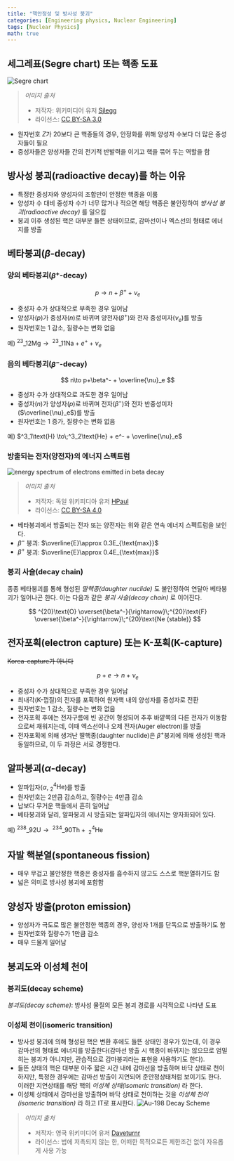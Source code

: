 ```yaml
---
title: "핵안정성 및 방사성 붕괴"
categories: [Engineering physics, Nuclear Engineering]
tags: [Nuclear Physics]
math: true
---
```


## 세그레표(Segre chart) 또는 핵종 도표 
![Segre chart](https://upload.wikimedia.org/wikipedia/commons/c/c4/Table_isotopes_en.svg)
> *이미지 출처*
> - 저작자: 위키미디어 유저 [Sjlegg](https://commons.wikimedia.org/wiki/User:Sjlegg)
> - 라이선스: [CC BY-SA 3.0](https://creativecommons.org/licenses/by-sa/3.0/deed.en)

- 원자번호 $Z$가 20보다 큰 핵종들의 경우, 안정화를 위해 양성자 수보다 더 많은 중성자들이 필요
- 중성자들은 양성자들 간의 전기적 반발력을 이기고 핵을 묶어 두는 역할을 함

## 방사성 붕괴(radioactive decay)를 하는 이유
- 특정한 중성자와 양성자의 조합만이 안정한 핵종을 이룸
- 양성자 수 대비 중성자 수가 너무 많거나 적으면 해당 핵종은 불안정하여 *방사성 붕괴(radioactive decay)* 를 일으킴
- 붕괴 이후 생성된 핵은 대부분 들뜬 상태이므로, 감마선이나 엑스선의 형태로 에너지를 방출

## 베타붕괴($\beta$-decay)
### 양의 베타붕괴($\beta^+$-decay)

 $$p \to n+\beta^+ +\nu_e$$
 
- 중성자 수가 상대적으로 부족한 경우 일어남
- 양성자($p$)가 중성자($n$)로 바뀌며 양전자($\beta^+$)와 전자 중성미자($\nu_e$)를 방출
- 원자번호는 1 감소, 질량수는 변화 없음

예) $^{23}\_{12}\text{Mg} \to\;^{23}\_{11}\text{Na} + e^+ + \nu_e$

### 음의 베타붕괴($\beta^-$-decay)

$$ n\to p+\beta^- + \overline{\nu}_e $$

- 중성자 수가 상대적으로 과도한 경우 일어남
- 중성자($n$)가 양성자($p$)로 바뀌며 전자($\beta^-$)와 전자 반중성미자($\overline{\nu}_e$)를 방출
- 원자번호는 1 증가, 질량수는 변화 없음

예) $^3_1\text{H} \to\;^3_2\text{He} + e^- + \overline{\nu}_e$

### 방출되는 전자(양전자)의 에너지 스펙트럼
![energy spectrum of electrons emitted in beta decay](https://upload.wikimedia.org/wikipedia/commons/e/e6/Beta_spectrum_of_RaE.jpg)
> *이미지 출처*
> - 저작자: 독일 위키피디아 유저 [HPaul](https://de.wikipedia.org/wiki/Benutzer:HPaul)
> - 라이선스: [CC BY-SA 4.0](https://creativecommons.org/licenses/by-sa/4.0/deed.en)

- 베타붕괴에서 방출되는 전자 또는 양전자는 위와 같은 연속 에너지 스펙트럼을 보인다.
- $\beta^-$ 붕괴: $\overline{E}\approx 0.3E_{\text{max}}$
- $\beta^+$ 붕괴: $\overline{E}\approx 0.4E_{\text{max}}$

### 붕괴 사슬(decay chain)
종종 베타붕괴를 통해 형성된 *딸핵종(daughter nuclide)* 도 불안정하여 연달아 베타붕괴가 일어나곤 한다. 이는 다음과 같은 *붕괴 사슬(decay chain)* 로 이어진다.

$$ ^{20}\text{O} \overset{\beta^-}{\rightarrow}\;^{20}\text{F} \overset{\beta^-}{\rightarrow}\;^{20}\text{Ne (stable)} $$ 

## 전자포획(electron capture) 또는 K-포획(K-capture)
~~Korea-capture가 아니다~~

$$ p + e \to n + \nu_e $$

- 중성자 수가 상대적으로 부족한 경우 일어남
- 최내각(K-껍질)의 전자를 포획하여 원자핵 내의 양성자를 중성자로 전환
- 원자번호는 1 감소, 질량수는 변화 없음
- 전자포획 후에는 전자구름에 빈 공간이 형성되어 추후 바깥쪽의 다른 전자가 이동함으로써 채워지는데, 이때 엑스선이나 오제 전자(Auger electron)를 방출
- 전자포획에 의해 생겨난 딸핵종(daughter nuclide)은 $\beta^+$붕괴에 의해 생성된 핵과 동일하므로, 이 두 과정은 서로 경쟁한다.

## 알파붕괴($\alpha$-decay)
- 알파입자($\alpha$, $^4_2\text{He}$)를 방출
- 원자번호는 2만큼 감소하고, 질량수는 4만큼 감소
- 납보다 무거운 핵들에서 흔히 일어남
- 베타붕괴와 달리, 알파붕괴 시 방출되는 알파입자의 에너지는 양자화되어 있다.

예) $^{238}\_{92}\text{U} \to\;^{234}\_{90}\text{Th} +\; ^4_2\text{He}$

## 자발 핵분열(spontaneous fission)
- 매우 무겁고 불안정한 핵종은 중성자를 흡수하지 않고도 스스로 핵분열하기도 함
- 넓은 의미로 방사성 붕괴에 포함함

## 양성자 방출(proton emission)
- 양성자가 극도로 많은 불안정한 핵종의 경우, 양성자 1개를 단독으로 방출하기도 함
- 원자번호와 질량수가 1만큼 감소
- 매우 드물게 일어남

## 붕괴도와 이성체 천이
### 붕괴도(decay scheme)
*붕괴도(decay scheme)*: 방사성 물질의 모든 붕괴 경로를 시각적으로 나타낸 도표

### 이성체 천이(isomeric transition)
- 방사성 붕괴에 의해 형성된 핵은 변환 후에도 들뜬 상태인 경우가 있는데, 이 경우 감마선의 형태로 에너지를 방출한다(감마선 방출 시 핵종이 바뀌지는 않으므로 엄밀히는 붕괴가 아니지만, 관습적으로 감마붕괴라는 표현을 사용하기도 한다). 
- 들뜬 상태의 핵은 대부분 아주 짧은 시간 내에 감마선을 방출하며 바닥 상태로 천이하지만, 특정한 경우에는 감마선 방출이 지연되어 준안정상태처럼 보이기도 한다. 이러한 지연상태를 해당 핵의 *이성체 상태(isomeric transition)* 라 한다.
- 이성체 상태에서 감마선을 방출하며 바닥 상태로 천이하는 것을 *이성체 천이(isomeric transition)* 라 하고 IT로 표시한다.
![Au-198 Decay Scheme](https://upload.wikimedia.org/wikipedia/commons/0/04/Au-198_Decay_Scheme.svg)
> *이미지 출처*
> - 저작자: 영국 위키미디어 유저 [Daveturnr](https://commons.wikimedia.org/wiki/User:Daveturnr)
> - 라이선스: 법에 저촉되지 않는 한, 어떠한 목적으로든 제한조건 없이 자유롭게 사용 가능